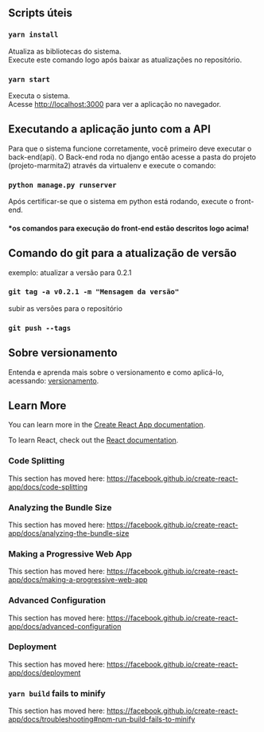 
## Scripts úteis

### `yarn install`

Atualiza as bibliotecas do sistema.<br />
Execute este comando logo após baixar as atualizações no repositório.

### `yarn start`

Executa o sistema.<br />
Acesse [http://localhost:3000](http://localhost:3000) para ver a aplicação no navegador.

## Executando a aplicação junto com a API

Para que o sistema funcione corretamente, você primeiro deve executar o back-end(api). O Back-end roda no django então acesse a pasta do projeto (projeto-marmita2) através da virtualenv e execute o comando: 

### `python manage.py runserver`

Após certificar-se que o sistema em python está rodando, execute o front-end.

#### *os comandos para execução do front-end estão descritos logo acima!

## Comando do git para a atualização de versão

exemplo: atualizar a versão para 0.2.1

### `git tag -a v0.2.1 -m "Mensagem da versão"`

subir as versões para o repositório

###  `git push --tags`

## Sobre versionamento

Entenda e aprenda mais sobre o versionamento e como aplicá-lo, acessando: [versionamento](https://semver.org/lang/pt-BR/).


## Learn More

You can learn more in the [Create React App documentation](https://facebook.github.io/create-react-app/docs/getting-started).

To learn React, check out the [React documentation](https://reactjs.org/).

### Code Splitting

This section has moved here: https://facebook.github.io/create-react-app/docs/code-splitting

### Analyzing the Bundle Size

This section has moved here: https://facebook.github.io/create-react-app/docs/analyzing-the-bundle-size

### Making a Progressive Web App

This section has moved here: https://facebook.github.io/create-react-app/docs/making-a-progressive-web-app

### Advanced Configuration

This section has moved here: https://facebook.github.io/create-react-app/docs/advanced-configuration

### Deployment

This section has moved here: https://facebook.github.io/create-react-app/docs/deployment

### `yarn build` fails to minify

This section has moved here: https://facebook.github.io/create-react-app/docs/troubleshooting#npm-run-build-fails-to-minify
